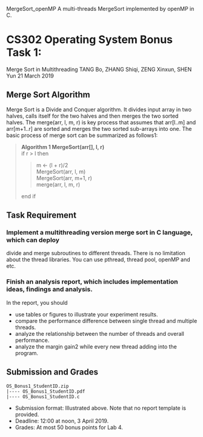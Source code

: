  MergeSort_openMP
A multi-threads MergeSort implemented by openMP in C.
# CS302 Operating System Bonus Task 1:
Merge Sort in Multithreading
TANG Bo, ZHANG Shiqi, ZENG Xinxun, SHEN Yun
21 March 2019
## Merge Sort Algorithm
Merge Sort is a Divide and Conquer algorithm. It divides input array in two halves, calls itself
for the two halves and then merges the two sorted halves. The merge(arr, l, m, r) is key process
that assumes that arr[l..m] and arr[m+1..r] are sorted and merges the two sorted sub-arrays
into one. The basic process of merge sort can be summarized as follows1:  
  > **Algorithm 1 MergeSort(arr[], l, r)**  
  > if r > l then  
  >>    m ← (l + r)/2  
  >>    MergeSort(arr, l, m)  
  >>    MergeSort(arr, m+1, r)  
  >>    merge(arr, l, m, r) 
  >
  > end if  
## Task Requirement
### Implement a multithreading version merge sort in C language, which can deploy
divide and merge subroutines to different threads. There is no limitation about the thread
libraries. You can use pthread, thread pool, openMP and etc.
### Finish an analysis report, which includes implementation ideas, findings and analysis.
In the report, you should
* use tables or figures to illustrate your experiment results.
* compare the performance difference between single thread and multiple threads.
* analyze the relationship between the number of threads and overall performance.
* analyze the margin gain2 while every new thread adding into the program.
## Submission and Grades  

    OS_Bonus1_StudentID.zip
    |---- OS_Bonus1_StudentID.pdf
    |---- OS_Bonus1_StudentID.c
    
* Submission format: Illustrated above. Note that no report template is provided.
* Deadline: 12:00 at noon, 3 April 2019.
* Grades: At most 50 bonus points for Lab 4.
